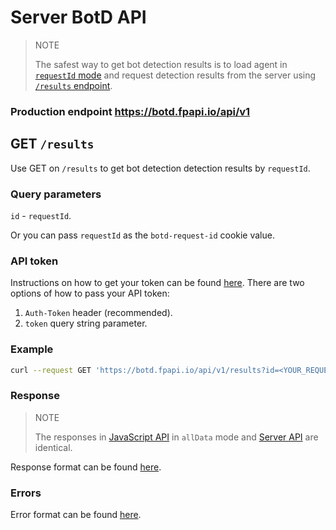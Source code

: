 # Server BotD API

> NOTE
>
> The safest way to get bot detection results is to load agent in [`requestId` mode](response.md#mode-is-requestid) and request detection results from the server using [`/results` endpoint](#get-results).

### Production endpoint https://botd.fpapi.io/api/v1

## GET `/results`
Use GET on `/results` to get bot detection detection results by `requestId`.

### Query parameters

`id` - `requestId`.

Or you can pass `requestId` as the `botd-request-id` cookie value.

### API token

Instructions on how to get your token can be found [here](/README.md#authentication).
There are two options of how to pass your API token:
1) `Auth-Token` header (recommended).
2) `token` query string parameter.

### Example

```sh
curl --request GET 'https://botd.fpapi.io/api/v1/results?id=<YOUR_REQUEST_ID>&token=<YOUR_TOKEN>'
```

### Response

> NOTE
>
> The responses in [JavaScript API](api.md) in `allData` mode and [Server API](server_api.md) are identical.

Response format can be found [here](response.md#mode-is-alldata).

### Errors

Error format can be found [here](error.md#error-format).
